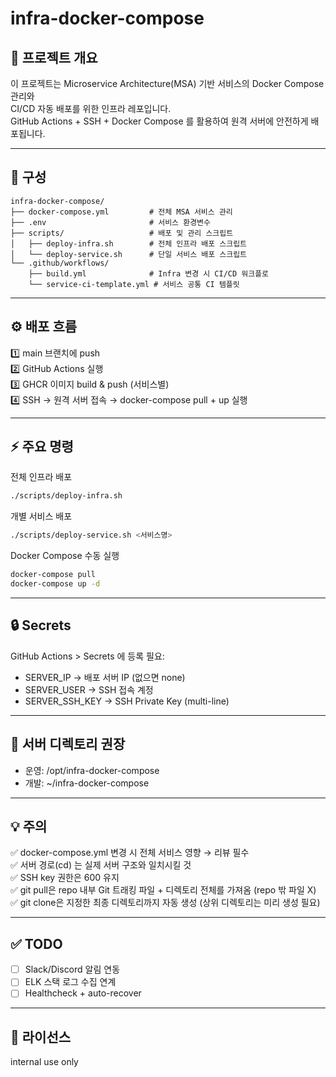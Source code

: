 # infra-docker-compose

## 📌 프로젝트 개요
이 프로젝트는 Microservice Architecture(MSA) 기반 서비스의 Docker Compose 관리와  
CI/CD 자동 배포를 위한 인프라 레포입니다.  
GitHub Actions + SSH + Docker Compose 를 활용하여 원격 서버에 안전하게 배포됩니다.

---

## 🚀 구성
```
infra-docker-compose/
├── docker-compose.yml         # 전체 MSA 서비스 관리
├── .env                       # 서비스 환경변수
├── scripts/                   # 배포 및 관리 스크립트
│   ├── deploy-infra.sh        # 전체 인프라 배포 스크립트
│   └── deploy-service.sh      # 단일 서비스 배포 스크립트
└── .github/workflows/
    ├── build.yml              # Infra 변경 시 CI/CD 워크플로
    └── service-ci-template.yml # 서비스 공통 CI 템플릿
```

---

## ⚙ 배포 흐름
1️⃣ main 브랜치에 push  
2️⃣ GitHub Actions 실행  
3️⃣ GHCR 이미지 build & push (서비스별)  
4️⃣ SSH → 원격 서버 접속 → docker-compose pull + up 실행

---

## ⚡ 주요 명령
전체 인프라 배포
```bash
./scripts/deploy-infra.sh
```

개별 서비스 배포
```bash
./scripts/deploy-service.sh <서비스명>
```

Docker Compose 수동 실행
```bash
docker-compose pull
docker-compose up -d
```

---

## 🔒 Secrets
GitHub Actions > Secrets 에 등록 필요:
- SERVER_IP → 배포 서버 IP (없으면 none)
- SERVER_USER → SSH 접속 계정
- SERVER_SSH_KEY → SSH Private Key (multi-line)

---

## 📂 서버 디렉토리 권장
- 운영: /opt/infra-docker-compose
- 개발: ~/infra-docker-compose

---

## 💡 주의
✅ docker-compose.yml 변경 시 전체 서비스 영향 → 리뷰 필수  
✅ 서버 경로(cd) 는 실제 서버 구조와 일치시킬 것  
✅ SSH key 권한은 600 유지  
✅ git pull은 repo 내부 Git 트래킹 파일 + 디렉토리 전체를 가져옴 (repo 밖 파일 X)  
✅ git clone은 지정한 최종 디렉토리까지 자동 생성 (상위 디렉토리는 미리 생성 필요)

---

## ✅ TODO
- [ ] Slack/Discord 알림 연동
- [ ] ELK 스택 로그 수집 연계
- [ ] Healthcheck + auto-recover

---

## 📌 라이선스
internal use only
